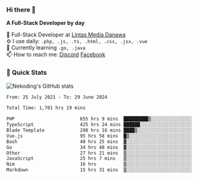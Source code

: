 ### Hi there 👋

**A Full-Stack Developer by day**

🔭 Full-Stack Developer at [Lintas Media Danawa](https://www.lintasmediadanawa.com/)  
⚙️ I use daily: `.php, .js, .ts, .html, .css, .jsx, .vue`  
🌱 Currently learning `.go, .java`  
📫 How to reach me: [Discord](https://discordapp.com/users/984448732999327766)  [Facebook](https://fb.me/tyvandi)  

### 🚀 Quick Stats  

![Nekoding's GitHub stats](https://github-readme-stats.vercel.app/api?username=nekoding&show_icons=true)

<!--START_SECTION:waka-->

```txt
From: 25 July 2021 - To: 29 June 2024

Total Time: 1,701 hrs 19 mins

PHP                        655 hrs 9 mins  █████████▒░░░░░░░░░░░░░░░   37.90 %
TypeScript                 425 hrs 24 mins ██████░░░░░░░░░░░░░░░░░░░   24.61 %
Blade Template             298 hrs 16 mins ████▒░░░░░░░░░░░░░░░░░░░░   17.25 %
Vue.js                     95 hrs 58 mins  █▒░░░░░░░░░░░░░░░░░░░░░░░   05.55 %
Bash                       40 hrs 25 mins  ▓░░░░░░░░░░░░░░░░░░░░░░░░   02.34 %
Go                         34 hrs 48 mins  ▓░░░░░░░░░░░░░░░░░░░░░░░░   02.01 %
Other                      27 hrs 21 mins  ▒░░░░░░░░░░░░░░░░░░░░░░░░   01.58 %
JavaScript                 25 hrs 7 mins   ▒░░░░░░░░░░░░░░░░░░░░░░░░   01.45 %
Nim                        16 hrs          ▒░░░░░░░░░░░░░░░░░░░░░░░░   00.93 %
Markdown                   15 hrs 31 mins  ▒░░░░░░░░░░░░░░░░░░░░░░░░   00.90 %
```

<!--END_SECTION:waka-->

<!--
**nekoding/nekoding** is a ✨ _special_ ✨ repository because its `README.md` (this file) appears on your GitHub profile.

Here are some ideas to get you started:

- 🔭 I’m currently working on ...
- 🌱 I’m currently learning ...
- 👯 I’m looking to collaborate on ...
- 🤔 I’m looking for help with ...
- 💬 Ask me about ...
- 📫 How to reach me: ...
- 😄 Pronouns: ...
- ⚡ Fun fact: ...
-->
